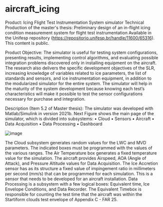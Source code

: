 # aircraft_icing
Product: Icing Flight Test Instrumentation System simulator
Technical Production of the master's thesis: Preliminary design of an in-flight icing condition measurement system for flight test instrumentation
Available in the Unifesp repository (https://repositorio.unifesp.br/handle/11600/65316). This content is public.

Product Objective:
The simulator is useful for testing system configurations, presenting results, implementing control algorithms, and evaluating possible integration problems discovered only in installing equipment on the aircraft. The research also delivers the specific development objectives of the SLR, increasing knowledge of variables
related to ice parameters, the list of standards and sensors, and ice instrumentation equipment,
in addition to the modularized simulator for the entire system. The simulator will help in the maturity of the system development because knowing each test’s characteristics will make it possible to test the sensor configurations necessary for purchase and integration.

 Description (Item 5.2 of Master thesis):
The simulator was developed with Matlab/Simulink in version 2021b. Next Figure shows the
main page of the simulator, which is divided into subsystems:
• Cloud
• Sensors
• Aircraft
• Data Acquisition
• Data Processing
• Dashboard

![image](https://github.com/julianomdomingos/aircraft_icing/assets/139662040/a13d0582-4023-4dfb-8702-e9933436b34a)


The Cloud subsystem generates random values for the LWC and MVD parameters. The indicated boxes must be programmed with the values of the various ranges. The Air Temperature box generates a fixed temperature value for the simulation. The aircraft provides Airspeed, AOA (Angle of Attack), and Pressure Altitude values for Data Acquisition. The Ice Accretion sensor has as its structure a fixed value of impingement ratio in millimeters per second (mm/s) that can be programmed for each simulation. This is a sensor that needs to be developed for an aircraft installation. 
Data Processing is a subsystem with a few logical boxes: Equivalent time, Ice Envelope Conditions, and Data Recorder. The Equivalent Timebox is responsible for counting the test time that the aircraft was within the Startiform clouds test envelope of Appendix C - FAR 25.

